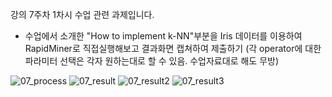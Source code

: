 강의 7주차 1차시 수업 관련 과제입니다. 
- 수업에서 소개한 "How to implement k-NN"부분을 Iris 데이터를 이용하여 RapidMiner로 직접실행해보고
  결과화면 캡쳐하여 제출하기
 (각 operator에 대한 파라미터 선택은 각자 원하는대로 할 수 있음. 수업자료대로 해도 무방)
 
 ![07_process](https://user-images.githubusercontent.com/58212928/98088163-79c04880-1ec4-11eb-88c6-ea81289f389b.PNG)
![07_result](https://user-images.githubusercontent.com/58212928/98088166-7af17580-1ec4-11eb-8907-b903ef613922.PNG)
![07_result2](https://user-images.githubusercontent.com/58212928/98088168-7b8a0c00-1ec4-11eb-8939-e5e9bebfc519.PNG)
![07_result3](https://user-images.githubusercontent.com/58212928/98088172-7c22a280-1ec4-11eb-825f-98a682a450ab.PNG)
